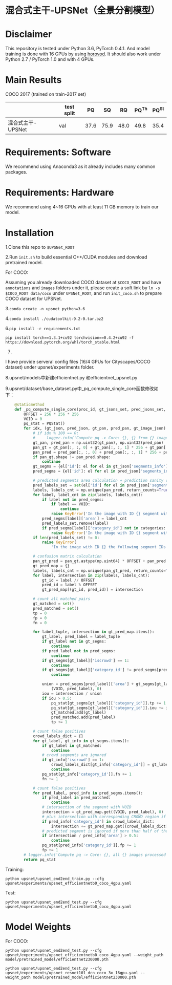 # 混合式主干-UPSNet（全景分割模型）




# Disclaimer

This repository is tested under Python 3.6, PyTorch 0.4.1. And model training is done with 16 GPUs by using [horovod](https://github.com/horovod/horovod). It should also work under Python 2.7 / PyTorch 1.0 and with 4 GPUs.



# Main Results

COCO 2017 (trained on train-2017 set)

|                   | test split | PQ   | SQ   | RQ   | PQ<sup>Th</sup> | PQ<sup>St</sup> |
| ----------------- | ---------- | ---- | ---- | ---- | --------------- | --------------- |
| 混合式主干-UPSNet | val        | 37.6 | 75.9 | 48.0 | 49.8            | 35.4            |

# Requirements: Software

We recommend using Anaconda3 as it already includes many common packages.


# Requirements: Hardware

We recommend using 4~16 GPUs with at least 11 GB memory to train our model.

# Installation

1.Clone this repo to `$UPSNet_ROOT`

2.Run `init.sh` to build essential C++/CUDA modules and download pretrained model.

For COCO:

Assuming you already downloaded COCO dataset at `$COCO_ROOT` and have `annotations` and `images` folders under it, please create a soft link by `ln -s $COCO_ROOT data/coco` under `UPSNet_ROOT`, and run `init_coco.sh` to prepare COCO dataset for UPSNet.

3.`conda create -n upsnet python=3.6` 

4.`conda install ./cudatoolkit-9.2-0.tar.bz2`

6.`pip install -r requirements.txt` 

`pip install torch==1.3.1+cu92 torchvision==0.4.2+cu92 -f https://download.pytorch.org/whl/torch_stable.html`

7.

I have provide serveral config files (16/4 GPUs for Cityscapes/COCO dataset) under upsnet/experiments folder.

8.upsnet/models中新建efficientnet.py 和efficientnet_upsnet.py



9.upsnet/dataset/base_dataset.py中_pq_compute_single_core函数修改如下：

```python
    @staticmethod
    def _pq_compute_single_core(proc_id, gt_jsons_set, pred_jsons_set, gt_pans_set, pred_pans_set, gt_image_jsons_set, categories):
        OFFSET = 256 * 256 * 256
        VOID = 0
        pq_stat = PQStat()
        for idx, (gt_json, pred_json, gt_pan, pred_pan, gt_image_json) in enumerate(zip(gt_jsons_set, pred_jsons_set, gt_pans_set, pred_pans_set, gt_image_jsons_set)):
            # if idx % 100 == 0:
            #     logger.info('Compute pq -> Core: {}, {} from {} images processed'.format(proc_id, idx, len(gt_jsons_set)))
            gt_pan, pred_pan = np.uint32(gt_pan), np.uint32(pred_pan)
            pan_gt = gt_pan[:, :, 0] + gt_pan[:, :, 1] * 256 + gt_pan[:, :, 2] * 256 * 256
            pan_pred = pred_pan[:, :, 0] + pred_pan[:, :, 1] * 256 + pred_pan[:, :, 2] * 256 * 256
            if pan_gt.shape != pan_pred.shape:
                continue
            gt_segms = {el['id']: el for el in gt_json['segments_info']}
            pred_segms = {el['id']: el for el in pred_json['segments_info']}

            # predicted segments area calculation + prediction sanity checks
            pred_labels_set = set(el['id'] for el in pred_json['segments_info'])
            labels, labels_cnt = np.unique(pan_pred, return_counts=True)
            for label, label_cnt in zip(labels, labels_cnt):
                if label not in pred_segms:
                    if label == VOID:
                        continue
                    raise KeyError('In the image with ID {} segment with ID {} is presented in PNG and not presented in JSON.'.format(gt_ann['image_id'], label))
                pred_segms[label]['area'] = label_cnt
                pred_labels_set.remove(label)
                if pred_segms[label]['category_id'] not in categories:
                    raise KeyError('In the image with ID {} segment with ID {} has unknown category_id {}.'.format(gt_ann['image_id'], label, pred_segms[label]['category_id']))
            if len(pred_labels_set) != 0:
                raise KeyError(
                    'In the image with ID {} the following segment IDs {} are presented in JSON and not presented in PNG.'.format(gt_ann['image_id'], list(pred_labels_set)))

            # confusion matrix calculation
            pan_gt_pred = pan_gt.astype(np.uint64) * OFFSET + pan_pred.astype(np.uint64)
            gt_pred_map = {}
            labels, labels_cnt = np.unique(pan_gt_pred, return_counts=True)
            for label, intersection in zip(labels, labels_cnt):
                gt_id = label // OFFSET
                pred_id = label % OFFSET
                gt_pred_map[(gt_id, pred_id)] = intersection

            # count all matched pairs
            gt_matched = set()
            pred_matched = set()
            tp = 0
            fp = 0
            fn = 0

            for label_tuple, intersection in gt_pred_map.items():
                gt_label, pred_label = label_tuple
                if gt_label not in gt_segms:
                    continue
                if pred_label not in pred_segms:
                    continue
                if gt_segms[gt_label]['iscrowd'] == 1:
                    continue
                if gt_segms[gt_label]['category_id'] != pred_segms[pred_label]['category_id']:
                    continue

                union = pred_segms[pred_label]['area'] + gt_segms[gt_label]['area'] - intersection - gt_pred_map.get(
                    (VOID, pred_label), 0)
                iou = intersection / union
                if iou > 0.5:
                    pq_stat[gt_segms[gt_label]['category_id']].tp += 1
                    pq_stat[gt_segms[gt_label]['category_id']].iou += iou
                    gt_matched.add(gt_label)
                    pred_matched.add(pred_label)
                    tp += 1

            # count false positives
            crowd_labels_dict = {}
            for gt_label, gt_info in gt_segms.items():
                if gt_label in gt_matched:
                    continue
                # crowd segments are ignored
                if gt_info['iscrowd'] == 1:
                    crowd_labels_dict[gt_info['category_id']] = gt_label
                    continue
                pq_stat[gt_info['category_id']].fn += 1
                fn += 1

            # count false positives
            for pred_label, pred_info in pred_segms.items():
                if pred_label in pred_matched:
                    continue
                # intersection of the segment with VOID
                intersection = gt_pred_map.get((VOID, pred_label), 0)
                # plus intersection with corresponding CROWD region if it exists
                if pred_info['category_id'] in crowd_labels_dict:
                    intersection += gt_pred_map.get((crowd_labels_dict[pred_info['category_id']], pred_label), 0)
                # predicted segment is ignored if more than half of the segment correspond to VOID and CROWD regions
                if intersection / pred_info['area'] > 0.5:
                    continue
                pq_stat[pred_info['category_id']].fp += 1
                fp += 1
        # logger.info('Compute pq -> Core: {}, all {} images processed'.format(proc_id, len(gt_jsons_set)))
        return pq_stat
```



Training:

`python upsnet/upsnet_end2end_train.py --cfg upsnet/experiments/upsnet_efficientnetb0_coco_4gpu.yaml`

Test:

`python upsnet/upsnet_end2end_test.py --cfg upsnet/experiments/upsnet_efficientnetb0_coco_4gpu.yaml`





# Model Weights

For COCO:

```shell
python upsnet/upsnet_end2end_test.py --cfg upsnet/experiments/upsnet_efficientnetb0_coco_4gpu.yaml --weight_path model/pretrained_model/efficientnet230000.pth
```

```shell
python upsnet/upsnet_end2end_test.py --cfg upsnet/experiments/upsnet_resnet101_dcn_coco_3x_16gpu.yaml --weight_path model/pretrained_model/efficientnet230000.pth
```







